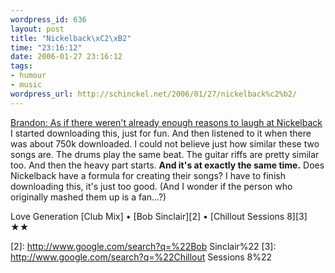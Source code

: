 ```yaml
--- 
wordpress_id: 636
layout: post
title: "Nickelback\xC2\xB2"
time: "23:16:12"
date: 2006-01-27 23:16:12
tags: 
- humour
- music
wordpress_url: http://schinckel.net/2006/01/27/nickelback%c2%b2/
---
```

[Brandon: As if there weren't already enough reasons to laugh at Nickelback][1] I started downloading this, just for fun. And then listened to it when there was about 750k downloaded. I could not believe just how similar these two songs are. The drums play the same beat. The guitar riffs are pretty similar too. And then the heavy part starts. **And it's at exactly the same time.** Does Nickelback have a formula for creating their songs? I have to finish downloading this, it's just too good. (And I wonder if the person who originally mashed them up is a fan…?) 

Love Generation \[Club Mix\] • [Bob Sinclair][2] • [Chillout Sessions 8][3] ★★

   [1]: http://www.nintendorks.com/brandon/archives/000475.php
   [2]: http://www.google.com/search?q=%22Bob Sinclair%22
   [3]: http://www.google.com/search?q=%22Chillout Sessions 8%22

